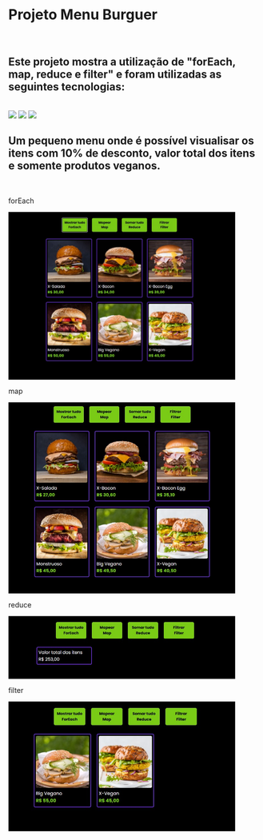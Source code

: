 <h1>Projeto Menu Burguer</h1>
<br>
<h2>Este projeto mostra a utilização de "forEach, map, reduce e filter" e foram utilizadas as seguintes tecnologias:</h2>
<br>
   <img src="https://img.shields.io/badge/HTML5-E34F26?style=for-the-badge&logo=html5&logoColor=white" />
   <img src="https://img.shields.io/badge/CSS-239120?&style=for-the-badge&logo=css3&logoColor=white" />
   <img src="https://img.shields.io/badge/JavaScript-F7DF1E?style=for-the-badge&logo=javascript&logoColor=black" />
<br>
<h2>Um pequeno menu onde é possível visualisar os itens com 10% de desconto, valor total dos itens e somente produtos veganos.</h2>
<br>
<p>forEach</p>
<img width="90%" align="center" src="https://github.com/Rafaell-SSouza/Projeto-Menu-Burguer/blob/main/forEach.jpg?raw=true" />
<br>
<p>map</p>
<img width="90%" align="center" src="https://github.com/Rafaell-SSouza/Projeto-Menu-Burguer/blob/main/map.jpg?raw=true" />
<br>
<p>reduce</p>
<img width="90%" align="center" src="https://github.com/Rafaell-SSouza/Projeto-Menu-Burguer/blob/main/reduce.jpg?raw=true" />
<br>
<p>filter</p>
<img width="90%" align="center" src="https://github.com/Rafaell-SSouza/Projeto-Menu-Burguer/blob/main/filter.jpg?raw=true" />

